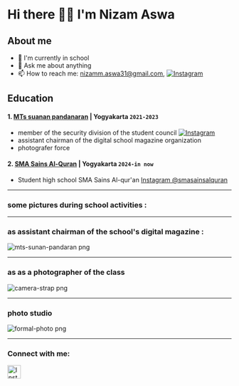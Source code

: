 # Hi there 👋🏼 I'm Nizam Aswa 
## About me
- 🔭 I'm currently in school
- 💬 Ask me about anything
- 📫 How to reach me: nizamm.aswa31@gmail.com, [![Instagram](./img/instagram-light.svg)](https://www.instagram.com/nizamm_hfdz/)

## Education

#### 1. [MTs suanan pandanaran]() | Yogyakarta `2021-2023`
- member of the security division of the student council [![Instagram](./img/instagram-light.svg)](https://www.instagram.com/mtsspandanaran/)
- assistant chairman of the digital school magazine organization
- photografer force
  
#### 2. [SMA Sains Al-Quran](https://www.instagram.com/smasainsalquran/) | Yogyakarta `2024-in now`
- Student high school SMA Sains Al-qur'an [Instagram @smasainsalquran](https://www.instagram.com/smasainsalquran/)

---

### some pictures during school activities :
---
### as assistant chairman of the school's digital magazine :
![mts-sunan-pandaran png](https://github.com/user-attachments/assets/5a82daab-54ab-4e9e-a505-7037949c3893)

---
### as as a photographer of the class
![camera-strap png](https://github.com/user-attachments/assets/993d07ab-df26-4953-ba11-4fc87d0bbaf0)

---
### photo studio
![formal-photo png](https://github.com/user-attachments/assets/69852e34-79b5-46d4-955f-d3820e3b8128)



___

### Connect with me:

<a href="https://www.instagram.com/nizamm_hfdz/" target="_blank">
  <img src="https://upload.wikimedia.org/wikipedia/commons/a/a5/Instagram_icon.png" 
       alt="Instagram" 
       width="30" height="30">
</a>




[webku]: https://github.com/zamaswa

